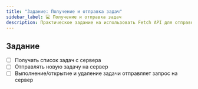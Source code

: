 ```yaml
---
title: "Задание: Получение и отправка задач"
sidebar_label: 💻 Получение и отправка задач
description: Практическое задание на использовать Fetch API для отправки запросов на сервер
---
```


## Задание 

- [ ] Получать список задач с сервера
- [ ] Отправлять новую задачу на сервер
- [ ] Выполнение/открытие и удаление задачи отправляет запрос на сервер